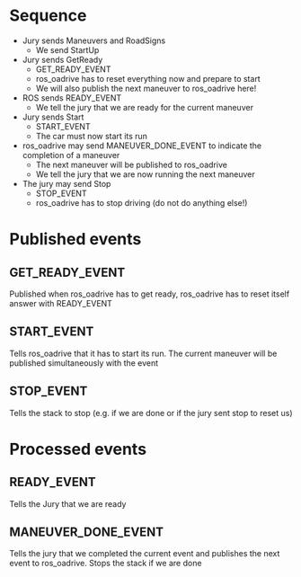 # Sequence
* Jury sends Maneuvers and RoadSigns
    * We send StartUp
* Jury sends GetReady
    * GET_READY_EVENT 
    * ros_oadrive has to reset everything now and prepare to start
    * We will also publish the next maneuver to ros_oadrive here!
* ROS sends READY_EVENT
    * We tell the jury that we are ready for the current maneuver
* Jury sends Start
    * START_EVENT
    * The car must now start its run
* ros_oadrive may send MANEUVER_DONE_EVENT to indicate the completion of a maneuver
    * The next maneuver will be published to ros_oadrive
    * We tell the jury that we are now running the next maneuver
* The jury may send Stop
    * STOP_EVENT
    * ros_oadrive has to stop driving (do not do anything else!)

# Published events
## GET_READY_EVENT
Published when ros_oadrive has to get ready, ros_oadrive has to reset itself answer with READY_EVENT

## START_EVENT
Tells ros_oadrive that it has to start its run. The current maneuver will be published simultaneously with the event

## STOP_EVENT
Tells the stack to stop (e.g. if we are done or if the jury sent stop to reset us)


# Processed events
## READY_EVENT
Tells the Jury that we are ready

## MANEUVER_DONE_EVENT
Tells the jury that we completed the current event and publishes the next event to ros_oadrive. Stops the stack if we are done
